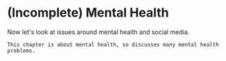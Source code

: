 # (Incomplete) Mental Health

Now let's look at issues around mental health and social media.

```{note}
This chapter is about mental health, so discusses many mental health problems.
```

```{tableofcontents}
```
